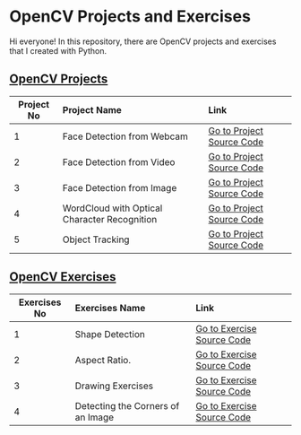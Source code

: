 # OpenCV Projects and Exercises
 
Hi everyone! In this repository, there are OpenCV projects and exercises that I created with Python. 

## [OpenCV Projects](https://github.com/keremkargin0/OpenCV-Exercises-and-Applications/tree/main/Applications)


| Project No     | Project Name                                             | Link                                   |
| ---------------|:---------------------------------------------------------|:---------------------------------------|
| 1              | Face Detection from Webcam                               | [Go to Project Source Code](https://github.com/keremkargin0/OpenCV-Exercises-and-Applications/blob/main/Applications/01.Face%20Detection%20from%20Webcam.py) |
| 2              | Face Detection from Video                                | [Go to Project Source Code](https://github.com/keremkargin0/OpenCV-Exercises-and-Applications/blob/main/Applications/02.Face%20Detection%20from%20Video.py) |
| 3              | Face Detection from Image                                | [Go to Project Source Code](https://github.com/keremkargin0/OpenCV-Exercises-and-Applications/blob/main/Applications/03.Face%20Detection%20from%20Image.py) |
| 4              | WordCloud with Optical Character Recognition             | [Go to Project Source Code](https://github.com/keremkargin0/OpenCV-Exercises-and-Applications/blob/main/Applications/04.WordCloud%20with%20Optical%20Character%20Recognition.py) |
| 5              | Object Tracking                                          | [Go to Project Source Code](https://github.com/keremkargin0/OpenCV-Exercises-and-Applications/blob/main/Applications/05.Object%20Tracking.py) |


## [OpenCV Exercises](https://github.com/keremkargin0/OpenCV-Exercises-and-Applications/tree/main/Exercises)

| Exercises No     | Exercises Name                                           | Link                                   |
| -----------------|:---------------------------------------------------------|:---------------------------------------|
| 1                | Shape Detection                                          | [Go to Exercise Source Code]() |
| 2                | Aspect Ratio.                                            | [Go to Exercise Source Code]() |
| 3                | Drawing Exercises                                        | [Go to Exercise Source Code]() |
| 4                | Detecting the Corners of an Image                        | [Go to Exercise Source Code]() |

